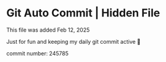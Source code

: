 # Git Auto Commit | Hidden File

This file was added Feb 12, 2025

Just for fun and keeping my daily git commit active 🤪

commit number: 245785
